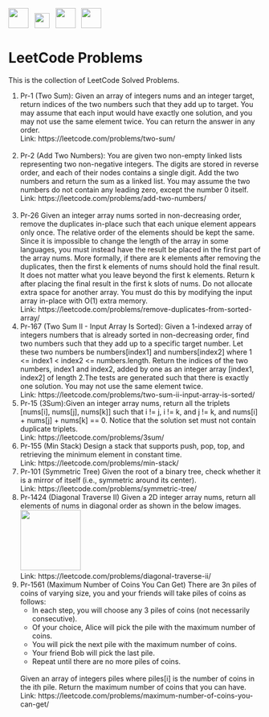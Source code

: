 <p float="left">
  <img src="https://cdn.iconscout.com/icon/free/png-256/leetcode-3521542-2944960.png" width="40" height="40">
  &nbsp;
  <img src="https://us.123rf.com/450wm/juliarstudio/juliarstudio1602/juliarstudio160202524/51973336-right-arrow-black-simple-icon-isolated-on-white-background.jpg?ver=6" width="30" height="30">
  &nbsp;
  <img src="https://upload.wikimedia.org/wikipedia/commons/thumb/c/c3/Python-logo-notext.svg/1200px-Python-logo-notext.svg.png" width="40" height="40">
  &nbsp;
  <img src= "https://upload.wikimedia.org/wikipedia/commons/1/18/ISO_C%2B%2B_Logo.svg" width="40" height="40">
</p>

# LeetCode Problems
This is the collection of LeetCode Solved Problems.

<ol type = "1">
  <li> Pr-1 (Two Sum): Given an array of integers nums and an integer target, return indices of the two numbers such that they add up to target. You may assume that each input would have exactly one solution, and you may not use the same element twice. You can return the answer in any order.
    <br>Link: https://leetcode.com/problems/two-sum/ </li> <br>
  <li> Pr-2 (Add Two Numbers): You are given two non-empty linked lists representing two non-negative integers. The digits are stored in reverse order, and each of their nodes contains a single digit. Add the two numbers and return the sum as a linked list. You may assume the two numbers do not contain any leading zero, except the number 0 itself. <br>Link: https://leetcode.com/problems/add-two-numbers/ </li><br>
  <li> Pr-26 Given an integer array nums sorted in non-decreasing order, remove the duplicates in-place such that each unique element appears only once. The relative order of the elements should be kept the same. Since it is impossible to change the length of the array in some languages, you must instead have the result be placed in the first part of the array nums. More formally, if there are k elements after removing the duplicates, then the first k elements of nums should hold the final result. It does not matter what you leave beyond the first k elements. Return k after placing the final result in the first k slots of nums. Do not allocate extra space for another array. You must do this by modifying the input array in-place with O(1) extra memory.<br>
Link: https://leetcode.com/problems/remove-duplicates-from-sorted-array/ </li>
  <li>Pr-167 (Two Sum II - Input Array Is Sorted): Given a 1-indexed array of integers numbers that is already sorted in non-decreasing order, find two numbers such that they add up to a specific target number. Let these two numbers be numbers[index1] and numbers[index2] where 1 <= index1 < index2 <= numbers.length.
Return the indices of the two numbers, index1 and index2, added by one as an integer array [index1, index2] of length 2.The tests are generated such that there is exactly one solution. You may not use the same element twice.
<br> Link: https://leetcode.com/problems/two-sum-ii-input-array-is-sorted/ </li>
  <li>Pr-15 (3Sum):Given an integer array nums, return all the triplets [nums[i], nums[j], nums[k]] such that i != j, i != k, and j != k, and nums[i] + nums[j] + nums[k] == 0. Notice that the solution set must not contain duplicate triplets. 
  <br> Link: https://leetcode.com/problems/3sum/ </li>
  <li>Pr-155 (Min Stack) Design a stack that supports push, pop, top, and retrieving the minimum element in constant time. 
  <br> Link: https://leetcode.com/problems/min-stack/ </li>
  <li> Pr-101 (Symmetric Tree) Given the root of a binary tree, check whether it is a mirror of itself (i.e., symmetric around its center).
  <br> Link: https://leetcode.com/problems/symmetric-tree/ </li>
  <li> Pr-1424 (Diagonal Traverse II) Given a 2D integer array nums, return all elements of nums in diagonal order as shown in the below images.
  &nbsp;
  <img src="https://assets.leetcode.com/uploads/2020/04/08/sample_1_1784.png" width="120" height="120">
  &nbsp;
  <br> Link: https://leetcode.com/problems/diagonal-traverse-ii/ </li>
  <li> Pr-1561 (Maximum Number of Coins You Can Get) There are 3n piles of coins of varying size, you and your friends will take piles of coins as follows:
    <ul style= “list-style-type⚫>
    <li>In each step, you will choose any 3 piles of coins (not necessarily consecutive). </li>
    <li>Of your choice, Alice will pick the pile with the maximum number of coins.</li>
    <li>You will pick the next pile with the maximum number of coins. </li>
    <li>Your friend Bob will pick the last pile. </li>
    <li>Repeat until there are no more piles of coins. </li> </ul>
  <br>Given an array of integers piles where piles[i] is the number of coins in the ith pile. Return the maximum number of coins that you can have.
  <br> Link: https://leetcode.com/problems/maximum-number-of-coins-you-can-get/ </li>



</ol>
